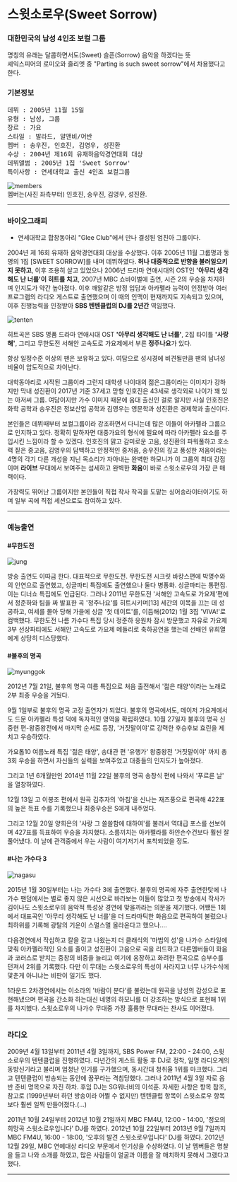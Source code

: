 # 스윗소로우(Sweet Sorrow)

### 대한민국의 남성 4인조 보컬 그룹   

명칭의 유래는 달콤하면서도(Sweet) 슬픈(Sorrow) 음악을 하겠다는 뜻  
셰익스피어의 로미오와 줄리엣 중 "Parting is such sweet sorrow"에서 차용했다고 한다.  

### 기본정보

<pre>데뷔 : 2005년 11월 15일  
유형 : 남성, 그룹   
장르 : 가요  
스타일 : 발라드, 알앤비/어반  
멤버 : 송우진, 인호진, 김영우, 성진환   
수상 : 2004년 제16회 유재하음악경연대회 대상      
데뷔앨범 : 2005년 1집 'Sweet Sorrow'     
특이사항 : 연세대학교 출신 4인조 보컬그룹
</pre>   


![members](http://img.etoday.co.kr/pto_db/2012/07/20120726123013_214129_487_301.jpg)  
멤버는(사진 좌측부터) 인호진, 송우진, 김영우, 성진환.

---

### 바이오그래피

- 연세대학교 합창동아리 "Glee Club"에서 만나 결성된 엄친아 그룹이다.

2004년 제 16회 유재하 음악경연대회 대상을 수상했다. 이후 2005년 11월 그룹명과 동명의 1집 [SWEET SORROW]를 내며 데뷔하였다. **허나 대중적으로 반향을 불러일으키지 못하고**, 이후 조용히 살고 있었으나 2006년 드라마 연애시대의 OST인 **'아무리 생각해도 난 너를'이 히트를 치고**, 2007년 MBC 쇼바이벌에 출연, 시즌 2의 우승을 차지하며 인지도가 약간 높아졌다. 이후 깨알같은 방정 입담과 아카펠라 능력이 인정받아 여러 프로그램의 라디오 게스트로 출연했으며 이 때의 인맥이 현재까지도 지속되고 있으며, 이후 진행능력을 인정받아 **SBS 텐텐클럽의 DJ를 2년간** 역임했다. 

![tenten](http://cfile5.uf.tistory.com/image/2001D1444D3C718216FFCD)

히트곡은 SBS 명품 드라마 연애시대 OST **'아무리 생각해도 난 너를'**, 2집 타이틀 **'사랑해'**, 그리고 무한도전 서해안 고속도로 가요제에서 부른 **정주나요**가 있다.  

항상 일정수준 이상의 팬은 보유하고 있다. 여담으로 성시경에 비견될만큼 팬의 남녀성비율이 압도적으로 차이난다.

대학동아리로 시작된 그룹이라 그런지 대학생 나이대의 젊은그룹이라는 이미지가 강하지만 막내 성진환이 2017년 기준 37세고 맏형 인호진은 43세로 생각외로 나이가 꽤 있는 아저씨 그룹. 여담이지만 가수 이미지 때문에 음대 출신인 걸로 알지만 사실 인호진은 화학 공학과 송우진은 정보산업 공학과 김영우는 영문학과 성진환은 경제학과 출신이다.

본인들은 데뷔때부터 보컬그룹이라 강조하면서 다니는데 많은 이들이 아카펠라 그룹으로 인지하고 있다. 정확히 말하자면 대중가요의 형식에 필요에 따라 아카펠라 요소를 주입시킨 느낌이라 할 수 있겠다. 인호진의 맑고 감미로운 고음, 성진환의 파워풀하고 호소력 짙은 중고음, 김영우의 담백하고 안정적인 중저음, 송우진의 깊고 풍성한 저음이라는 4명의 각기 다른 개성을 지닌 목소리가 자아내는 완벽한 하모니가 이 그룹의 최대 강점이며 **라이브** 무대에서 보여주는 섬세하고 완벽한 **화음**이 바로 스윗소로우의 가장 큰 매력이다.

가창력도 뛰어난 그룹이지만 본인들이 직접 작사 작곡을 도맡는 싱어송라이터이기도 하며 일부 곡에 직접 세션으로도 참여하고 있다.

---

### 예능출연

#### #무한도전

![jung](http://cfile22.uf.tistory.com/image/2059F0454ECC5F5A31362A)

방송 출연도 이따금 한다. 대표적으로 무한도전. 무한도전 시크릿 바캉스편에 박명수와의 인연으로 출연했고, 싱글파티 특집에도 출연했으나 둘다 병풍화. 싱글파티는 통편집. 이는 디너쇼 특집에도 언급된다.
그러나 2011년 무한도전 '서해안 고속도로 가요제'편에서 정준하와 팀을 짜 발표한 곡 '정주나요'를 히트시키며[13] 세간의 이목을 끄는 데 성공하고, 여세를 몰아 당해 가을에 싱글 '첫 데이트'를, 이듬해(2012) 1월 3집 'VIVA!'로 컴백했다. 무한도전 나름 가수다 특집 당시 정준하 응원차 잠시 방문했고 자유로 가요제 3부 선상파티에도 서해안 고속도로 가요제 메들리로 축하공연을 했는데 선배인 유희열에게 상당히 디스당했다.

#### #불후의 명곡

![myunggok](http://cfile5.uf.tistory.com/image/25455C4B56B634FB0913A5)

2012년 7월 21일, 불후의 명곡 여름 특집으로 처음 출전해서 '젊은 태양'이라는 노래로 2부 최종 우승을 거뒀다.

9월 1일부로 불후의 명곡 고정 출연자가 되었다. 불후의 명곡에서도, 메이저 가요계에서도 드문 아카펠라 특성 덕에 독자적인 영역을 확립하였다. 10월 27일자 불후의 명곡 신중현 편-왕중왕전에서 마지막 순서로 등장, '거짓말이야'로 강력한 후승후보 효린을 제치고 우승하였다. 

가요톱10 여름노래 특집 '젊은 태양', 송대관 편 '유행가' 왕중왕전 '거짓말이야' 까지 총 3회 우승을 하면서 자신들의 실력을 보여주었고 대중들의 인지도가 높아졌다. 

그리고 1년 6개월만인 2014년 11월 22일 불후의 명곡 송창식 편에 나와서 '푸르른 날' 을 열창하였다. 

12월 13일 고 이봉조 편에서 원곡 김추자의 '아침'을 신나는 재즈풍으로 편곡해 422표의 높은 득표 수를 기록했으나 최종우승은 S에게 내주었다.

그리고 12월 20일 양희은의 '사랑 그 쓸쓸함에 대하여'를 불러서 역대급 포스를 선보이며 427표를 득표하여 우승을 차지했다. 소름끼치는 아카펠라를 하얀손수건보다 훨씬 잘 풀어냈다. 이 날에 관객중에서 우는 사람이 여기저기서 포착되었을 정도.

#### #나는 가수다 3

![nagasu](http://cfile28.uf.tistory.com/image/2242024D54D4D749304D42)

2015년 1월 30일부터는 나는 가수다 3에 출연했다. 불후의 명곡에 자주 출연한탓에 나가수 팬덤에서는 별로 좋지 않은 시선으로 바라보는 이들이 많았고 첫 방송에서 작사가 김이나도 스윗소로우의 음악적 특성상 경연에 맞을까라는 의문을 제기했다. 어쨌든 1회에서 대표곡인 '아무리 생각해도 난 너를'을 더 드라마틱한 화음으로 편곡하여 불렀으나 최하위를 기록해 광탈의 기운이 스멀스멀 올라온다고 했으나....

다음경연에서 작심하고 칼을 갈고 나왔는지 더 클래식의 '마법의 성'을 나가수 스타일에 맞춰 아카펠라적인 요소를 줄이고 성진환이 고음으로 곡을 리드하고 다른멤버들이 화음과 코러스로 받치는 중창의 비중을 늘리고 여기에 웅장하고 화려한 편곡으로 승부수를 던져서 2위를 기록했다. 다만 이 무대는 스윗소로우의 특성이 사라지고 너무 나가수식에 맟춘게 아니냐는 비판이 일기도 했다. 

1라운드 2차경연에서는 이소라의 '바람이 분다'를 불렀는데 원곡을 남성의 감성으로 표현해냈으며 편곡을 간소화 하는대신 네명의 하모니를 더 강조하는 방식으로 표현해 1위를 차지했다. 스윗소로우의 나가수 무대중 가장 훌륭한 무대라는 찬사도 이어졌다.

---

### 라디오

2009년 4월 13일부터 2011년 4월 3일까지, SBS Power FM, 22:00 - 24:00, 스윗소로우의 텐텐클럽을 진행하였다. 
다년간의 게스트 활동 후 DJ로 정착, 일명 라디오계의 동방신기라고 불리며 엄청난 인기를 구가했으며, 동시간대 청취율 1위를 마크했다. 그리고 텐텐클럽이 방송되는 동안에 꿈꾸라는 격침당했다. 그러나 2011년 4월 3일 자로 음반 준비 명목으로 자진 하차. 후임 DJ는 SG워너비의 이석훈. 자세한 사항은 항목 참조, 참고로 (1999년부터 하던 방송이라 어쩔 수 없지만) 텐텐클럽 항목이 스윗소로우 항목보다 훨씬 일찍 만들어졌다.(...)

2011년 10월 24일부터 2012년 10월 21일까지 MBC FM4U, 12:00 - 14:00, '정오의 희망곡 스윗소로우입니다' DJ를 하였다.
2012년 10월 22일부터 2013년 9월 7일까지 MBC FM4U, 16:00 - 18:00, '오후의 발견 스윗소로우입니다' DJ를 하였다.
2012년 12월 29일, MBC 연예대상 라디오 부문에서 인기상을 수상하였다. 이 날 멤버들은 명찰을 들고 나와 소개를 하였고, 많은 사람들이 얼굴과 이름을 잘 매치하지 못해서 그랬다고 했다.


---
